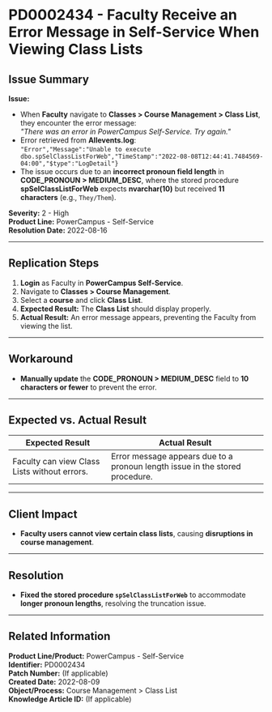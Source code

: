 # PD0002434 - Faculty Receive an Error Message in Self-Service When Viewing Class Lists  

## **Issue Summary**  
**Issue:**  
- When **Faculty** navigate to **Classes > Course Management > Class List**, they encounter the error message:  
  _"There was an error in PowerCampus Self-Service. Try again."_  
- Error retrieved from **Allevents.log**:  
  `"Error","Message":"Unable to execute dbo.spSelClassListForWeb","TimeStamp":"2022-08-08T12:44:41.7484569-04:00","$type":"LogDetail"}`  
- The issue occurs due to an **incorrect pronoun field length** in **CODE_PRONOUN > MEDIUM_DESC**, where the stored procedure **spSelClassListForWeb** expects **nvarchar(10)** but received **11 characters** (e.g., `They/Them`).  

**Severity:** 2 - High  
**Product Line:** PowerCampus - Self-Service  
**Resolution Date:** 2022-08-16  

---

## **Replication Steps**  
1. **Login** as Faculty in **PowerCampus Self-Service**.  
2. Navigate to **Classes > Course Management**.  
3. Select a **course** and click **Class List**.  
4. **Expected Result:** The **Class List** should display properly.  
5. **Actual Result:** An error message appears, preventing the Faculty from viewing the list.  

---

## **Workaround**  
- **Manually update** the **CODE_PRONOUN > MEDIUM_DESC** field to **10 characters or fewer** to prevent the error.  

---

## **Expected vs. Actual Result**  
| **Expected Result** | **Actual Result** |
|---------------------|------------------|
| Faculty can view Class Lists without errors. | Error message appears due to a pronoun length issue in the stored procedure. |

---

## **Client Impact**  
- **Faculty users cannot view certain class lists**, causing **disruptions in course management**.  

---

## **Resolution**  
- **Fixed the stored procedure `spSelClassListForWeb`** to accommodate **longer pronoun lengths**, resolving the truncation issue.  

---

## **Related Information**  
**Product Line/Product:** PowerCampus - Self-Service  
**Identifier:** PD0002434  
**Patch Number:** (If applicable)  
**Created Date:** 2022-08-09  
**Object/Process:** Course Management > Class List  
**Knowledge Article ID:** (If applicable)  
